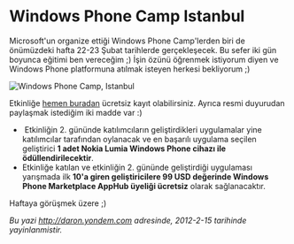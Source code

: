 # Windows Phone Camp Istanbul 

Microsoft'un organize ettiği Windows Phone Camp'lerden biri de
önümüzdeki hafta 22-23 Şubat tarihlerde gerçekleşecek. Bu sefer iki gün
boyunca eğitimi ben vereceğim ;) İşin özünü öğrenmek istiyorum diyen ve
Windows Phone platformuna atılmak isteyen herkesi bekliyorum ;)

![Windows Phone Camp,
Istanbul](../media/Windows_Phone_Camp_Istanbul/wpcamp.jpg)

Etkinliğe [hemen buradan](http://daron.me/q) ücretsiz kayıt
olabilirsiniz. Ayrıca resmi duyurudan paylaşmak istediğim iki madde var
:)

-    Etkinliğin 2. gününde katılımcıların geliştirdikleri uygulamalar
    yine katılımcılar tarafından oylanacak ve en başarılı uygulama
    seçilen geliştirici **1 adet Nokia Lumia Windows Phone cihazı ile
    ödüllendirilecektir**.
-   Etkinliğe katılan ve etkinliğin 2. gününde geliştirdiği uygulaması
    yarışmada ilk **10'a giren geliştiricilere 99 USD değerinde Windows
    Phone Marketplace AppHub üyeliği ücretsiz** olarak sağlanacaktır.

Haftaya görüşmek üzere ;)


*Bu yazi http://daron.yondem.com adresinde, 2012-2-15 tarihinde yayinlanmistir.*